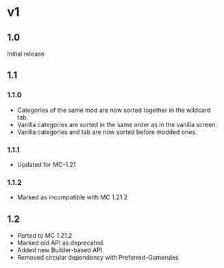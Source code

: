 # v1
## 1.0
Initial release

## 1.1
### 1.1.0
- Categories of the same mod are now sorted together in the wildcard tab.
- Vanilla categories are sorted in the same order as in the vanilla screen.
- Vanilla categories and tab are now sorted before modded ones.
### 1.1.1
- Updated for MC-1.21
### 1.1.2
- Marked as incompatible with MC 1.21.2

## 1.2
- Ported to MC 1.21.2
- Marked old API as deprecated.
- Added new Builder-based API.
- Removed circular dependency with Preferred-Gamerules
